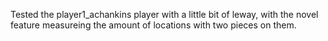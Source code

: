 Tested the player1_achankins player with a little bit of leway, with the novel feature
measureing the amount of locations with two pieces on them.